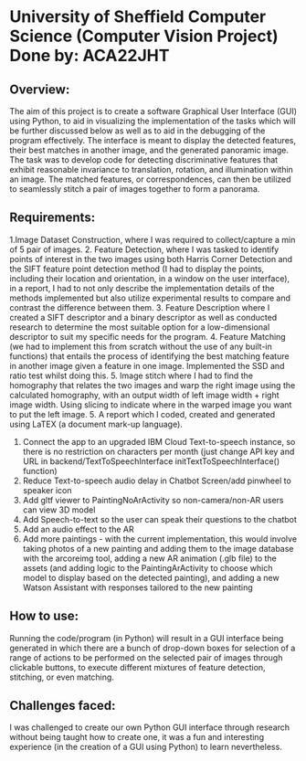 # University of Sheffield Computer Science (Computer Vision Project) Done by: ACA22JHT

## Overview:
The aim of this project is to create a software Graphical User Interface (GUI) using Python, to aid in visualizing the implementation of the tasks which will be further discussed below as well as to aid in the debugging of the program effectively. The interface is meant to display the detected features, their best matches in another image, and the generated panoramic image. The task was to develop code for detecting discriminative features that exhibit reasonable invariance to translation, rotation, and illumination within an image. The matched features, or correspondences, can then be utilized to seamlessly stitch a pair of images together to form a panorama.

## Requirements:

1.Image Dataset Construction, where I was required to collect/capture a min of 5 pair of images.
2. Feature Detection, where I was tasked to identify points of interest in the two images using both Harris Corner Detection
and the SIFT feature point detection method (I had to display the points, including their location and orientation, in a window on the user interface),
in a report, I had to not only describe the implementation details of the methods implemented but also utilize experimental results to compare and contrast the difference between them.
3. Feature Description where I created a SIFT descriptor and a binary descriptor as well as conducted research to determine the most suitable option for a low-dimensional descriptor to suit my specific needs for the program.
4. Feature Matching (we had to implement this from scratch without the use of any built-in functions) that entails the process of identifying the best matching feature in another image given a feature in one image. Implemented the SSD and ratio test whilst doing this. 5. Image stitch where I had to find the homography that relates the two images and warp the right image using the calculated homography, with an output width of left image width + right image width. Using slicing to indicate where in the warped image you want to put the left image.
5. A report which I coded, created and generated using LaTEX (a document mark-up language).

1. Connect the app to an upgraded IBM Cloud Text-to-speech instance, so there is no restriction on
characters per month (just change API key and URL in backend/TextToSpeechInterface
initTextToSpeechInterface() function)
2. Reduce Text-to-speech audio delay in Chatbot Screen/add pinwheel to speaker icon
3. Add gltf viewer to PaintingNoArActivity so non-camera/non-AR users can view 3D model
4. Add Speech-to-text so the user can speak their questions to the chatbot
5. Add an audio effect to the AR
6. Add more paintings - with the current implementation, this would involve taking photos of a new
painting and adding them to the image database with the arcoreimg tool, adding a new AR animation
(.glb file) to the assets (and adding logic to the PaintingArActivity to choose which model to display
based on the detected painting), and adding a new Watson Assistant with responses tailored to the new
painting

## How to use:
Running the code/program (in Python) will result in a GUI interface being generated in which there are a bunch of drop-down boxes for selection of a range of actions to be performed on the selected pair of images through clickable buttons, to execute different mixtures of feature detection, stitching, or even matching.

## Challenges faced:
I was challenged to create our own Python GUI interface through research without being taught how to create one, it was a fun and interesting experience (in the creation of a GUI using Python) to learn nevertheless.
